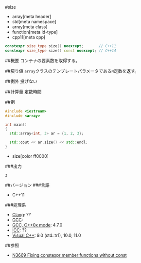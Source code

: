 #size
* array[meta header]
* std[meta namespace]
* array[meta class]
* function[meta id-type]
* cpp11[meta cpp]

```cpp
constexpr size_type size() noexcept;       // C++11
constexpr size_type size() const noexcept; // C++14
```

##概要
コンテナの要素数を取得する。


##戻り値
`array`クラスのテンプレートパラメータである`N`定数を返す。


##例外
投げない


##計算量
定数時間


##例
```cpp
#include <iostream>
#include <array>

int main()
{
  std::array<int, 3> ar = {1, 2, 3};

  std::cout << ar.size() << std::endl;
}
```
* size[color ff0000]


###出力
```
3
```


##バージョン
###言語
- C++11

###処理系
- [Clang](/implementation.md#clang): ??
- [GCC](/implementation.md#gcc): 
- [GCC, C++0x mode](/implementation.md#gcc): 4.7.0
- [ICC](/implementation.md#icc): ??
- [Visual C++](/implementation.md#visual_cpp): 9.0 (std::tr1), 10.0, 11.0


##参照
- [N3669 Fixing constexpr member functions without const](http://www.open-std.org/jtc1/sc22/wg21/docs/papers/2013/n3669.pdf)

